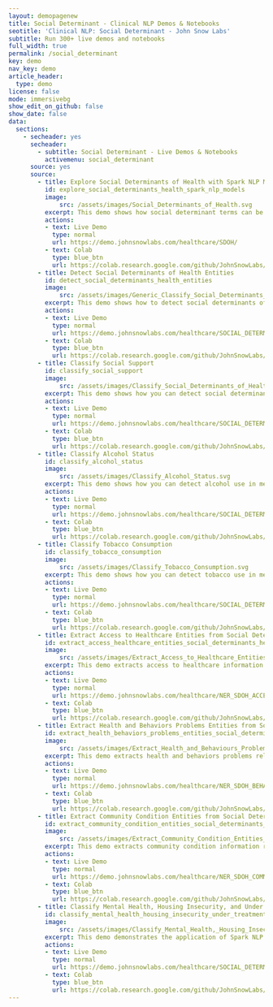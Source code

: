 ```yaml
---
layout: demopagenew
title: Social Determinant - Clinical NLP Demos & Notebooks
seotitle: 'Clinical NLP: Social Determinant - John Snow Labs'
subtitle: Run 300+ live demos and notebooks
full_width: true
permalink: /social_determinant
key: demo
nav_key: demo
article_header:
  type: demo
license: false
mode: immersivebg
show_edit_on_github: false
show_date: false
data:
  sections:  
    - secheader: yes
      secheader:
        - subtitle: Social Determinant - Live Demos & Notebooks
          activemenu: social_determinant
      source: yes
      source:
        - title: Explore Social Determinants of Health with Spark NLP Models 
          id: explore_social_determinants_health_spark_nlp_models         
          image: 
              src: /assets/images/Social_Determinants_of_Health.svg
          excerpt: This demo shows how social determinant terms can be detected using Spark NLP Healthcare NER and Text Classification.
          actions:
          - text: Live Demo
            type: normal
            url: https://demo.johnsnowlabs.com/healthcare/SDOH/
          - text: Colab
            type: blue_btn
            url: https://colab.research.google.com/github/JohnSnowLabs/spark-nlp-workshop/blob/master/tutorials/Certification_Trainings/Healthcare/36.Social_Determinant_of_Health_Models.ipynb
        - title: Detect Social Determinants of Health Entities 
          id: detect_social_determinants_health_entities         
          image: 
              src: /assets/images/Generic_Classify_Social_Determinants_of_Health.svg
          excerpt: This demo shows how to detect social determinants of health in medical text using Spark NLP Healthcare NER models.
          actions:
          - text: Live Demo
            type: normal
            url: https://demo.johnsnowlabs.com/healthcare/SOCIAL_DETERMINANT_NER/
          - text: Colab
            type: blue_btn
            url: https://colab.research.google.com/github/JohnSnowLabs/spark-nlp-workshop/blob/master/tutorials/streamlit_notebooks/healthcare/SOCIAL_DETERMINANT_NER.ipynb
        - title: Classify Social Support 
          id: classify_social_support         
          image: 
              src: /assets/images/Classify_Social_Determinants_of_Health.svg
          excerpt: This demo shows how you can detect social determinants of health in medical text using Spark NLP Healthcare Sequence Classification models.
          actions:
          - text: Live Demo
            type: normal
            url: https://demo.johnsnowlabs.com/healthcare/SOCIAL_DETERMINANT_CLASSIFICATION/
          - text: Colab
            type: blue_btn
            url: https://colab.research.google.com/github/JohnSnowLabs/spark-nlp-workshop/blob/master/tutorials/streamlit_notebooks/healthcare/SOCIAL_DETERMINANT.ipynb                
        - title: Classify Alcohol Status    
          id: classify_alcohol_status         
          image: 
              src: /assets/images/Classify_Alcohol_Status.svg
          excerpt: This demo shows how you can detect alcohol use in medical text using Spark NLP Healthcare Generic Classification model.
          actions:
          - text: Live Demo
            type: normal
            url: https://demo.johnsnowlabs.com/healthcare/SOCIAL_DETERMINANT_ALCOHOL/
          - text: Colab
            type: blue_btn
            url: https://colab.research.google.com/github/JohnSnowLabs/spark-nlp-workshop/blob/master/tutorials/streamlit_notebooks/healthcare/SOCIAL_DETERMINANT_CLASSIFICATION.ipynb
        - title: Classify Tobacco Consumption
          id: classify_tobacco_consumption         
          image: 
              src: /assets/images/Classify_Tobacco_Consumption.svg
          excerpt: This demo shows how you can detect tobacco use in medical text using Spark NLP Healthcare Generic Classification model.
          actions:
          - text: Live Demo
            type: normal
            url: https://demo.johnsnowlabs.com/healthcare/SOCIAL_DETERMINANT_TOBACCO/
          - text: Colab
            type: blue_btn
            url: https://colab.research.google.com/github/JohnSnowLabs/spark-nlp-workshop/blob/master/tutorials/streamlit_notebooks/healthcare/SOCIAL_DETERMINANT_CLASSIFICATION.ipynb
        - title: Extract Access to Healthcare Entities from Social Determinants of Health Texts
          id: extract_access_healthcare_entities_social_determinants_health_texts         
          image: 
              src: /assets/images/Extract_Access_to_Healthcare_Entities_from_Social_Determinants_of_Health_Texts.svg
          excerpt: This demo extracts access to healthcare information related to Social Determinants of Health from various kinds of clinical documents.
          actions:
          - text: Live Demo
            type: normal
            url: https://demo.johnsnowlabs.com/healthcare/NER_SDOH_ACCESS/
          - text: Colab
            type: blue_btn
            url: https://colab.research.google.com/github/JohnSnowLabs/spark-nlp-workshop/blob/master/tutorials/streamlit_notebooks/healthcare/SOCIAL_DETERMINANT_NER.ipynb
        - title: Extract Health and Behaviors Problems Entities from Social Determinants of Health Texts
          id: extract_health_behaviors_problems_entities_social_determinants_health_texts         
          image: 
              src: /assets/images/Extract_Health_and_Behaviours_Problems_Entities_from_Social_Determinants_of_Health_Texts.svg
          excerpt: This demo extracts health and behaviors problems related to Social Determinants of Health from various kinds of clinical documents.
          actions:
          - text: Live Demo
            type: normal
            url: https://demo.johnsnowlabs.com/healthcare/NER_SDOH_BEHAVIOURS_PROBLEMS/
          - text: Colab
            type: blue_btn
            url: https://colab.research.google.com/github/JohnSnowLabs/spark-nlp-workshop/blob/master/tutorials/streamlit_notebooks/healthcare/SOCIAL_DETERMINANT_NER.ipynb
        - title: Extract Community Condition Entities from Social Determinants of Health Texts
          id: extract_community_condition_entities_social_determinants_health_texts         
          image: 
              src: /assets/images/Extract_Community_Condition_Entities_from_Social_Determinants_of_Health_Texts.svg
          excerpt: This demo extracts community condition information related to Social Determinants of Health from various kinds of biomedical documents.
          actions:
          - text: Live Demo
            type: normal
            url: https://demo.johnsnowlabs.com/healthcare/NER_SDOH_COMMUNITY_CONDITION/
          - text: Colab
            type: blue_btn
            url: https://colab.research.google.com/github/JohnSnowLabs/spark-nlp-workshop/blob/master/tutorials/streamlit_notebooks/healthcare/SOCIAL_DETERMINANT_NER.ipynb
        - title: Classify Mental Health, Housing Insecurity, and Under Treatment
          id: classify_mental_health_housing_insecurity_under_treatment         
          image: 
              src: /assets/images/Classify_Mental_Health,_Housing_Insecurity,_and_Under_Treatment.svg
          excerpt: This demo demonstrates the application of Spark NLP Healthcare Generic Classification models for detecting mental health issues, housing insecurity, and treatment status as part of social determinants of health in medical texts.
          actions:
          - text: Live Demo
            type: normal
            url: https://demo.johnsnowlabs.com/healthcare/SOCIAL_DETERMINANT_CLASSIFICATION_GENERIC/
          - text: Colab
            type: blue_btn
            url: https://colab.research.google.com/github/JohnSnowLabs/spark-nlp-workshop/blob/master/tutorials/streamlit_notebooks/healthcare/SOCIAL_DETERMINANT_CLASSIFICATION.ipynb
---
```

